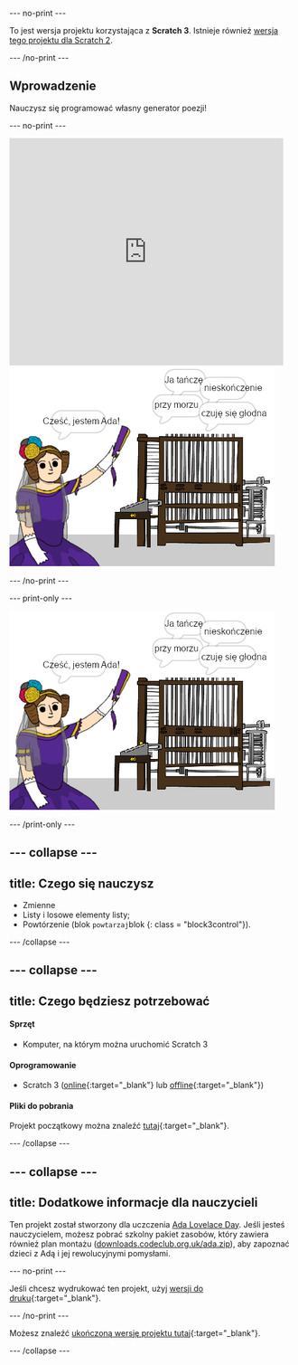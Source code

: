 \--- no-print \---

To jest wersja projektu korzystająca z **Scratch 3**. Istnieje również [wersja tego projektu dla Scratch 2](https://projects.raspberrypi.org/en/projects/poetry-generator-scratch2).

\--- /no-print \---

## Wprowadzenie

Nauczysz się programować własny generator poezji!

\--- no-print \---

<div class="scratch-preview">
  <iframe allowtransparency="true" width="485" height="402" src="https://scratch.mit.edu/projects/embed/77844926/?autostart=false" frameborder="0" scrolling="no"></iframe>
  <img src="images/poetry-final.png">
</div>

\--- /no-print \---

\--- print-only \---

![zrzut ekranu z gry](images/poetry-final.png)

\--- /print-only \---

## \--- collapse \---

## title: Czego się nauczysz

+ Zmienne
+ Listy i losowe elementy listy;
+ Powtórzenie (blok `powtarzaj`blok {: class = "block3control"}).

\--- /collapse \---

## \--- collapse \---

## title: Czego będziesz potrzebować

#### Sprzęt

+ Komputer, na którym można uruchomić Scratch 3

#### Oprogramowanie

+ Scratch 3 ([online](https://rpf.io/scratchon){:target="_blank"} lub [offline](https://rpf.io/scratchoff){:target="_blank"})

#### Pliki do pobrania

Projekt początkowy można znaleźć [tutaj](https://rpf.io/p/pl-PL/poetry-generator-go){:target="_blank"}.

\--- /collapse \---

## \--- collapse \---

## title: Dodatkowe informacje dla nauczycieli

Ten projekt został stworzony dla uczczenia [Ada Lovelace Day](https://findingada.com). Jeśli jesteś nauczycielem, możesz pobrać szkolny pakiet zasobów, który zawiera również plan montażu ([downloads.codeclub.org.uk/ada.zip](http://downloads.codeclub.org.uk/ada.zip)), aby zapoznać dzieci z Adą i jej rewolucyjnymi pomysłami.

\--- no-print \---

Jeśli chcesz wydrukować ten projekt, użyj [wersji do druku](https://projects.raspberrypi.org/en/projects/poetry-generator/print){:target="_blank"}.

\--- /no-print \---

Możesz znaleźć [ukończoną wersję projektu tutaj](https://rpf.io/p/pl-PL/poetry-generator-get){:target="_blank"}.

\--- /collapse \---
